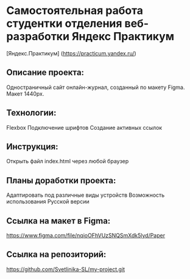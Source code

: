 # **Самостоятельная работа студентки отделения веб-разработки Яндекс Практикум**
[Яндекс.Практикум] (https://practicum.yandex.ru/)

## Описание проекта: 
Одностраничный сайт онлайн-журнал, созданный по макету Figma.
Макет 1440px.

## Технологии:
Flexbox
Подключение шрифтов
Создание активных ссылок

## Инструкция:
Открыть файл index.html через любой браузер

## Планы доработки проекта:
Адаптировать под различные виды устройств 
Возможность использования Русской версии

## Ссылка на макет в Figma:
https://www.figma.com/file/nqioOFhVUzSNQSmXdk5lyd/Paper

## Ссылка на репозиторий: 
https://github.com/Svetlinika-SL/my-project.git
